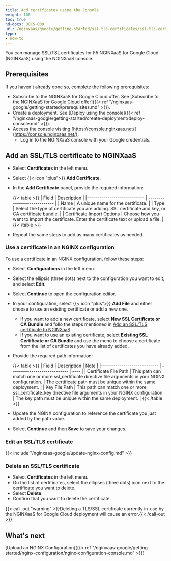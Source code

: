 ```yaml
---
title: Add certificates using the Console
weight: 100
toc: true
nd-docs: DOCS-000
url: /nginxaas/google/getting-started/ssl-tls-certificates/ssl-tls-certificates-console/
type:
- how-to
---
```


You can manage SSL/TSL certificates for F5 NGINXaaS for Google Cloud (NGINXaaS) using the NGINXaaS console.

## Prerequisites

If you haven't already done so, complete the following prerequisites:

- Subscribe to the NGINXaaS for Google Cloud offer. See [Subscribe to the NGINXaaS for Google Cloud offer]({{< ref "/nginxaas-google/getting-started/prerequisites.md" >}}).
- Create a deployment. See [Deploy using the console]({{< ref "/nginxaas-google/getting-started/create-deployment/deploy-console.md" >}}).
- Access the console visiting [https://console.nginxaas.net/](https://console.nginxaas.net/).
    - Log in to the NGINXaaS console with your Google credentials.

## Add an SSL/TLS certificate to NGINXaaS
- Select **Certificates** in the left menu.
- Select {{< icon "plus">}} **Add Certificate**.
- In the **Add Certificate** panel, provide the required information:

    {{< table >}}
   | Field                       | Description                  |
   |---------------------------- | ---------------------------- |
   | Name                        | A unique name for the certificate. |
   | Type                        | Select the type of certificate you are adding. SSL certificate and key, or CA certificate bundle. |
   | Certificate Import Options  | Choose how you want to import the certificate. Enter the certificate text or upload a file. |
     {{< /table >}}

- Repeat the same steps to add as many certificates as needed.

### Use a certificate in an NGINX configuration

To use a certificate in an NGINX configuration, follow these steps:

- Select **Configurations** in the left menu.
- Select the ellipsis (three dots) next to the configuration you want to edit, and select **Edit**.
- Select **Continue** to open the configuration editor.
- In your configuration, select {{< icon "plus">}} **Add File** and either choose to use an existing certificate or add a new one.
    - If you want to add a new certificate, select **New SSL Certificate or CA Bundle** and follo the steps mentioned in [Add an SSL/TLS certificate to NGINXaaS](#add-an-ssltls-certificate-to-nginxaas).
    - If you want to use an existing certificate, select **Existing SSL Certificate or CA Bundle** and use the menu to choose a certificate from the list of certificates you have already added.
- Provide the required path information:

    {{< table >}}
   | Field                       | Description                  | Note |
   |---------------------------- | ---------------------------- | ---- |
   | Certificate File Path       | This path can match one or more ssl_certificate directive file arguments in your NGINX configuration. | The certificate path must be unique within the same deployment. |
   | Key File Path               | This path can match one or more ssl_certificate_key directive file arguments in your NGINX configuration. | The key path must be unique within the same deployment. |
     {{< /table >}}

- Update the NGINX configuration to reference the certificate you just added by the path value.
- Select **Continue** and then **Save** to save your changes.

### Edit an SSL/TLS certificate

{{< include "/nginxaas-google/update-nginx-config.md" >}}

### Delete an SSL/TLS certificate

- Select **Certificates** in the left menu.
- On the list of certificates, select the ellipses (three dots) icon next to the certificate you want to delete.
- Select **Delete**.
- Confirm that you want to delete the certificate.

{{< call-out "warning" >}}Deleting a TLS/SSL certificate currently in-use by the NGINXaaS for Google Cloud deployment will cause an error.{{< /call-out >}}


## What's next

[Upload an NGINX Configuration]({{< ref "/nginxaas-google/getting-started/nginx-configuration/nginx-configuration-console.md" >}})
